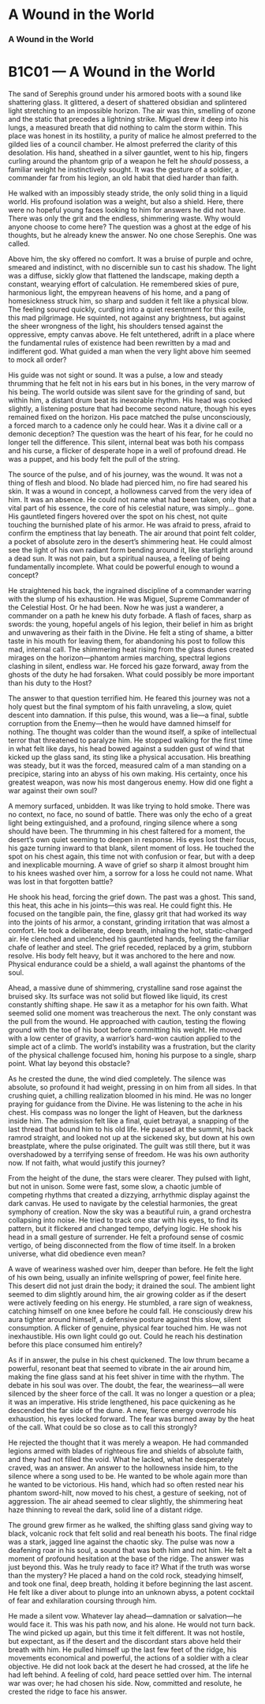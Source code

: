 # A Wound in the World

### A Wound in the World

# B1C01 — A Wound in the World

The sand of Serephis ground under his armored boots with a sound like shattering glass. It glittered, a desert of shattered obsidian and splintered light stretching to an impossible horizon. The air was thin, smelling of ozone and the static that precedes a lightning strike. Miguel drew it deep into his lungs, a measured breath that did nothing to calm the storm within. This place was honest in its hostility, a purity of malice he almost preferred to the gilded lies of a council chamber. He almost preferred the clarity of this desolation. His hand, sheathed in a silver gauntlet, went to his hip, fingers curling around the phantom grip of a weapon he felt he *should* possess, a familiar weight he instinctively sought. It was the gesture of a soldier, a commander far from his legion, an old habit that died harder than faith.

He walked with an impossibly steady stride, the only solid thing in a liquid world. His profound isolation was a weight, but also a shield. Here, there were no hopeful young faces looking to him for answers he did not have. There was only the grit and the endless, shimmering waste. Why would anyone choose to come here? The question was a ghost at the edge of his thoughts, but he already knew the answer. No one chose Serephis. One was called.

Above him, the sky offered no comfort. It was a bruise of purple and ochre, smeared and indistinct, with no discernible sun to cast his shadow. The light was a diffuse, sickly glow that flattened the landscape, making depth a constant, wearying effort of calculation. He remembered skies of pure, harmonious light, the empyrean heavens of his home, and a pang of homesickness struck him, so sharp and sudden it felt like a physical blow. The feeling soured quickly, curdling into a quiet resentment for this exile, this mad pilgrimage. He squinted, not against any brightness, but against the sheer wrongness of the light, his shoulders tensed against the oppressive, empty canvas above. He felt untethered, adrift in a place where the fundamental rules of existence had been rewritten by a mad and indifferent god. What guided a man when the very light above him seemed to mock all order?

His guide was not sight or sound. It was a pulse, a low and steady thrumming that he felt not in his ears but in his bones, in the very marrow of his being. The world outside was silent save for the grinding of sand, but within him, a distant drum beat its inexorable rhythm. His head was cocked slightly, a listening posture that had become second nature, though his eyes remained fixed on the horizon. His pace matched the pulse unconsciously, a forced march to a cadence only he could hear. Was it a divine call or a demonic deception? The question was the heart of his fear, for he could no longer tell the difference. This silent, internal beat was both his compass and his curse, a flicker of desperate hope in a well of profound dread. He was a puppet, and his body felt the pull of the string.

The source of the pulse, and of his journey, was the wound. It was not a thing of flesh and blood. No blade had pierced him, no fire had seared his skin. It was a wound in concept, a hollowness carved from the very idea of him. It was an absence. He could not name what had been taken, only that a vital part of his essence, the core of his celestial nature, was simply… gone. His gauntleted fingers hovered over the spot on his chest, not quite touching the burnished plate of his armor. He was afraid to press, afraid to confirm the emptiness that lay beneath. The air around that point felt colder, a pocket of absolute zero in the desert’s shimmering heat. He could almost see the light of his own radiant form bending around it, like starlight around a dead sun. It was not pain, but a spiritual nausea, a feeling of being fundamentally incomplete. What could be powerful enough to wound a concept?

He straightened his back, the ingrained discipline of a commander warring with the slump of his exhaustion. He was Miguel, Supreme Commander of the Celestial Host. Or he had been. Now he was just a wanderer, a commander on a path he knew his duty forbade. A flash of faces, sharp as swords: the young, hopeful angels of his legion, their belief in him as bright and unwavering as their faith in the Divine. He felt a sting of shame, a bitter taste in his mouth for leaving them, for abandoning his post to follow this mad, internal call. The shimmering heat rising from the glass dunes created mirages on the horizon—phantom armies marching, spectral legions clashing in silent, endless war. He forced his gaze forward, away from the ghosts of the duty he had forsaken. What could possibly be more important than his duty to the Host?

The answer to that question terrified him. He feared this journey was not a holy quest but the final symptom of his faith unraveling, a slow, quiet descent into damnation. If this pulse, this wound, was a lie—a final, subtle corruption from the Enemy—then he would have damned himself for nothing. The thought was colder than the wound itself, a spike of intellectual terror that threatened to paralyze him. He stopped walking for the first time in what felt like days, his head bowed against a sudden gust of wind that kicked up the glass sand, its sting like a physical accusation. His breathing was steady, but it was the forced, measured calm of a man standing on a precipice, staring into an abyss of his own making. His certainty, once his greatest weapon, was now his most dangerous enemy. How did one fight a war against their own soul?

A memory surfaced, unbidden. It was like trying to hold smoke. There was no context, no face, no sound of battle. There was only the echo of a great light being extinguished, and a profound, ringing silence where a song should have been. The thrumming in his chest faltered for a moment, the desert’s own quiet seeming to deepen in response. His eyes lost their focus, his gaze turning inward to that blank, silent moment of loss. He touched the spot on his chest again, this time not with confusion or fear, but with a deep and inexplicable mourning. A wave of grief so sharp it almost brought him to his knees washed over him, a sorrow for a loss he could not name. What was lost in that forgotten battle?

He shook his head, forcing the grief down. The past was a ghost. This sand, this heat, this ache in his joints—this was real. He could fight this. He focused on the tangible pain, the fine, glassy grit that had worked its way into the joints of his armor, a constant, grinding irritation that was almost a comfort. He took a deliberate, deep breath, inhaling the hot, static-charged air. He clenched and unclenched his gauntleted hands, feeling the familiar chafe of leather and steel. The grief receded, replaced by a grim, stubborn resolve. His body felt heavy, but it was anchored to the here and now. Physical endurance could be a shield, a wall against the phantoms of the soul.

Ahead, a massive dune of shimmering, crystalline sand rose against the bruised sky. Its surface was not solid but flowed like liquid, its crest constantly shifting shape. He saw it as a metaphor for his own faith. What seemed solid one moment was treacherous the next. The only constant was the pull from the wound. He approached with caution, testing the flowing ground with the toe of his boot before committing his weight. He moved with a low center of gravity, a warrior’s hard-won caution applied to the simple act of a climb. The world’s instability was a frustration, but the clarity of the physical challenge focused him, honing his purpose to a single, sharp point. What lay beyond this obstacle?

As he crested the dune, the wind died completely. The silence was absolute, so profound it had weight, pressing in on him from all sides. In that crushing quiet, a chilling realization bloomed in his mind. He was no longer praying for guidance from the Divine. He was listening to the ache in his chest. His compass was no longer the light of Heaven, but the darkness inside him. The admission felt like a final, quiet betrayal, a snapping of the last thread that bound him to his old life. He paused at the summit, his back ramrod straight, and looked not up at the sickened sky, but down at his own breastplate, where the pulse originated. The guilt was still there, but it was overshadowed by a terrifying sense of freedom. He was his own authority now. If not faith, what would justify this journey?

From the height of the dune, the stars were clearer. They pulsed with light, but not in unison. Some were fast, some slow, a chaotic jumble of competing rhythms that created a dizzying, arrhythmic display against the dark canvas. He used to navigate by the celestial harmonies, the great symphony of creation. Now the sky was a beautiful ruin, a grand orchestra collapsing into noise. He tried to track one star with his eyes, to find its pattern, but it flickered and changed tempo, defying logic. He shook his head in a small gesture of surrender. He felt a profound sense of cosmic vertigo, of being disconnected from the flow of time itself. In a broken universe, what did obedience even mean?

A wave of weariness washed over him, deeper than before. He felt the light of his own being, usually an infinite wellspring of power, feel finite here. This desert did not just drain the body; it drained the soul. The ambient light seemed to dim slightly around him, the air growing colder as if the desert were actively feeding on his energy. He stumbled, a rare sign of weakness, catching himself on one knee before he could fall. He consciously drew his aura tighter around himself, a defensive posture against this slow, silent consumption. A flicker of genuine, physical fear touched him. He was not inexhaustible. His own light could go out. Could he reach his destination before this place consumed him entirely?

As if in answer, the pulse in his chest quickened. The low thrum became a powerful, resonant beat that seemed to vibrate in the air around him, making the fine glass sand at his feet shiver in time with the rhythm. The debate in his soul was over. The doubt, the fear, the weariness—all were silenced by the sheer force of the call. It was no longer a question or a plea; it was an imperative. His stride lengthened, his pace quickening as he descended the far side of the dune. A new, fierce energy overrode his exhaustion, his eyes locked forward. The fear was burned away by the heat of the call. What could be so close as to call this strongly?

He rejected the thought that it was merely a weapon. He had commanded legions armed with blades of righteous fire and shields of absolute faith, and they had not filled the void. What he lacked, what he desperately craved, was an answer. An answer to the hollowness inside him, to the silence where a song used to be. He wanted to be whole again more than he wanted to be victorious. His hand, which had so often rested near his phantom sword-hilt, now moved to his chest, a gesture of seeking, not of aggression. The air ahead seemed to clear slightly, the shimmering heat haze thinning to reveal the dark, solid line of a distant ridge.

The ground grew firmer as he walked, the shifting glass sand giving way to black, volcanic rock that felt solid and real beneath his boots. The final ridge was a stark, jagged line against the chaotic sky. The pulse was now a deafening roar in his soul, a sound that was both him and not him. He felt a moment of profound hesitation at the base of the ridge. The answer was just beyond this. Was he truly ready to face it? What if the truth was worse than the mystery? He placed a hand on the cold rock, steadying himself, and took one final, deep breath, holding it before beginning the last ascent. He felt like a diver about to plunge into an unknown abyss, a potent cocktail of fear and exhilaration coursing through him.

He made a silent vow. Whatever lay ahead—damnation or salvation—he would face it. This was his path now, and his alone. He would not turn back. The wind picked up again, but this time it felt different. It was not hostile, but expectant, as if the desert and the discordant stars above held their breath with him. He pulled himself up the last few feet of the ridge, his movements economical and powerful, the actions of a soldier with a clear objective. He did not look back at the desert he had crossed, at the life he had left behind. A feeling of cold, hard peace settled over him. The internal war was over; he had chosen his side. Now, committed and resolute, he crested the ridge to face his answer.